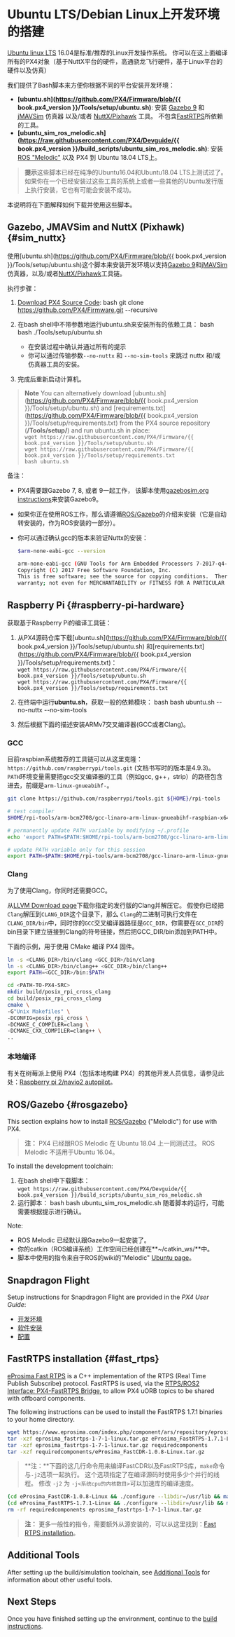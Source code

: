 # Ubuntu LTS/Debian Linux上开发环境的搭建

[Ubuntu linux LTS](https://wiki.ubuntu.com/LTS) 16.04是标准/推荐的Linux开发操作系统。 你可以在这上面编译所有的PX4对象（基于NuttX平台的硬件，高通骁龙飞行硬件，基于Linux平台的硬件以及仿真）

我们提供了Bash脚本来方便你根据不同的平台安装开发环境：

* **[ubuntu.sh](https://github.com/PX4/Firmware/blob/{{ book.px4_version }}/Tools/setup/ubuntu.sh)**: 安装 [Gazebo 9](../simulation/gazebo.md) 和 [jMAVSim](../simulation/jmavsim.md) 仿真器 以及/或者 [NuttX/Pixhawk](../setup/building_px4.md#nuttx) 工具。 不包含[FastRTPS](#fast_rtps)所依赖的工具。
* **[ubuntu_sim_ros_melodic.sh](https://raw.githubusercontent.com/PX4/Devguide/{{ book.px4_version }}/build_scripts/ubuntu_sim_ros_melodic.sh)**: 安装 [ROS "Melodic"](#rosgazebo) 以及 PX4 到 Ubuntu 18.04 LTS上。

> **提示**这些脚本已经在纯净的Ubuntu16.04和Ubuntu18.04 LTS上测试过了。 如果你在一个已经安装过这些工具的系统上或者一些其他的Ubuntu发行版上执行安装，它也有可能会安装不成功。

本说明将在下面解释如何下载并使用这些脚本。

## Gazebo, JMAVSim and NuttX (Pixhawk) {#sim_nuttx}

使用[ubuntu.sh](https://github.com/PX4/Firmware/blob/{{ book.px4_version }}/Tools/setup/ubuntu.sh)这个脚本来安装开发环境以支持[Gazebo 9](../simulation/gazebo.md)和[jMAVSim](../simulation/jmavsim.md)仿真器，以及/或者[NuttX/Pixhawk](../setup/building_px4.md#nuttx)工具链。

执行步骤：

1. [Download PX4 Source Code](../setup/building_px4.md): 
        bash
        git clone https://github.com/PX4/Firmware.git --recursive

2. 在bash shell中不带参数地运行ubuntu.sh来安装所有的依赖工具： 
        bash
        bash ./Tools/setup/ubuntu.sh
    
      
    * 在安装过程中确认并通过所有的提示
    * 你可以通过传输参数`--no-nuttx` 和 `--no-sim-tools` 来跳过 nuttx 和/或 仿真器工具的安装。
3. 完成后重新启动计算机。

> **Note** You can alternatively download [ubuntu.sh](https://github.com/PX4/Firmware/blob/{{ book.px4_version }}/Tools/setup/ubuntu.sh) and [requirements.txt](https://github.com/PX4/Firmware/blob/{{ book.px4_version }}/Tools/setup/requirements.txt) from the PX4 source repository (**/Tools/setup/**) and run ubuntu.sh in place:   
> `wget https://raw.githubusercontent.com/PX4/Firmware/{{ book.px4_version }}/Tools/setup/ubuntu.sh`   
> `wget https://raw.githubusercontent.com/PX4/Firmware/{{ book.px4_version }}/Tools/setup/requirements.txt`   
> `bash ubuntu.sh`

备注：

* PX4需要跟Gazebo 7, 8, 或者 9一起工作， 该脚本使用[gazebosim.org instructions](http://gazebosim.org/tutorials?tut=install_ubuntu&cat=install)来安装Gazebo9。
* 如果你正在使用ROS工作，那么请遵循[ROS/Gazebo](#rosgazebo)的介绍来安装（它是自动转安装的，作为ROS安装的一部分）。
* 你可以通过确认gcc的版本来验证Nuttx的安装：
    
    ```bash
    $arm-none-eabi-gcc --version
    
    arm-none-eabi-gcc (GNU Tools for Arm Embedded Processors 7-2017-q4-major) 7.2.1 20170904 (release) [ARM/embedded-7-branch revision 255204]
    Copyright (C) 2017 Free Software Foundation, Inc.
    This is free software; see the source for copying conditions.  There is NO
    warranty; not even for MERCHANTABILITY or FITNESS FOR A PARTICULAR PURPOSE.
    ```

<!-- Do we need to add to our scripts or can we assume correct version installs over?
Remove any old versions of the arm-none-eabi toolchain.</p>

<pre><code class="sh">sudo apt-get remove gcc-arm-none-eabi gdb-arm-none-eabi binutils-arm-none-eabi gcc-arm-embedded
sudo add-apt-repository --remove ppa:team-gcc-arm-embedded/ppa
</code></pre>

<p>-->

## Raspberry Pi {#raspberry-pi-hardware}

获取基于Raspberry Pi的编译工具链：

1. 从PX4源码仓库下载[ubuntu.sh](https://github.com/PX4/Firmware/blob/{{ book.px4_version }}/Tools/setup/ubuntu.sh) 和[requirements.txt](https://github.com/PX4/Firmware/blob/{{ book.px4_version }}/Tools/setup/requirements.txt)：   
    `wget https://raw.githubusercontent.com/PX4/Firmware/{{ book.px4_version }}/Tools/setup/ubuntu.sh`   
    `wget https://raw.githubusercontent.com/PX4/Firmware/{{ book.px4_version }}/Tools/setup/requirements.txt`
2. 在终端中运行**ubuntu.sh**，获取一般的依赖模块： 
        bash
        bash ubuntu.sh --no-nuttx --no-sim-tools

3. 然后根据下面的描述安装ARMv7交叉编译器(GCC或者Clang)。

### GCC

目前raspbian系统推荐的工具链可以从这里克隆： `https://github.com/raspberrypi/tools.git` (文档书写时的版本是4.9.3)。 `PATH`环境变量需要把gcc交叉编译器的工具（例如gcc, g++，strip）的路径包含进去，前缀是`arm-linux-gnueabihf-`。

```sh
git clone https://github.com/raspberrypi/tools.git ${HOME}/rpi-tools

# test compiler
$HOME/rpi-tools/arm-bcm2708/gcc-linaro-arm-linux-gnueabihf-raspbian-x64/bin/arm-linux-gnueabihf-gcc -v

# permanently update PATH variable by modifying ~/.profile
echo 'export PATH=$PATH:$HOME/rpi-tools/arm-bcm2708/gcc-linaro-arm-linux-gnueabihf-raspbian-x64/bin' >> ~/.profile

# update PATH variable only for this session
export PATH=$PATH:$HOME/rpi-tools/arm-bcm2708/gcc-linaro-arm-linux-gnueabihf-raspbian-x64/bin
```

### Clang

为了使用Clang，你同时还需要GCC。

从[LLVM Download page](http://releases.llvm.org/download.html)下载你指定的发行版的Clang并解压它。 假使你已经把`Clang`解压到`CLANG_DIR`这个目录下，那么 `Clang`的二进制可执行文件在`CLANG_DIR/bin`中，同时你的`GCC`交叉编译器路径是`GCC_DIR`，你需要在`GCC_DIR`的bin目录下建立链接到Clang的符号链接，然后把GCC_DIR/bin添加到PATH中。

下面的示例，用于使用 CMake 编译 PX4 固件。

```sh
ln -s <CLANG_DIR>/bin/clang <GCC_DIR>/bin/clang
ln -s <CLANG_DIR>/bin/clang++ <GCC_DIR>/bin/clang++
export PATH=<GCC_DIR>/bin:$PATH

cd <PATH-TO-PX4-SRC>
mkdir build/posix_rpi_cross_clang
cd build/posix_rpi_cross_clang
cmake \
-G"Unix Makefiles" \
-DCONFIG=posix_rpi_cross \
-DCMAKE_C_COMPILER=clang \
-DCMAKE_CXX_COMPILER=clang++ \
..
```

### 本地编译

有关在树莓派上使用 PX4（包括本地构建 PX4）的其他开发人员信息，请参见此处：[Raspberry pi 2/navio2 autopilot](https://docs.px4.io/en/flight_controller/raspberry_pi_navio2.html)。

## ROS/Gazebo {#rosgazebo}

This section explains how to install [ROS/Gazebo](../ros/README.md) ("Melodic") for use with PX4.

> **注：** PX4 已经跟ROS Melodic 在 Ubuntu 18.04 上一同测试过。 ROS Melodic 不适用于Ubuntu 16.04。

To install the development toolchain:

1. 在bash shell中下载脚本：   
    `wget https://raw.githubusercontent.com/PX4/Devguide/{{ book.px4_version }}/build_scripts/ubuntu_sim_ros_melodic.sh`
2. 运行脚本： 
        bash
        bash ubuntu_sim_ros_melodic.sh 随着脚本的运行，可能需要根据提示进行确认。

Note:

* ROS Melodic 已经默认跟Gazebo9一起安装了。
* 你的catkin（ROS编译系统）工作空间已经创建在**~/catkin_ws/**中。
* 脚本中使用的指令来自于ROS的wiki的"Melodic" [Ubuntu page](http://wiki.ros.org/melodic/Installation/Ubuntu)。

## Snapdragon Flight

Setup instructions for Snapdragon Flight are provided in the *PX4 User Guide*:

* [开发环境](https://docs.px4.io/en/flight_controller/snapdragon_flight_dev_environment_installation.html)
* [软件安装](https://docs.px4.io/en/flight_controller/snapdragon_flight_software_installation.html)
* [配置](https://docs.px4.io/en/flight_controller/snapdragon_flight_configuration.html)

## FastRTPS installation {#fast_rtps}

[eProsima Fast RTPS](http://eprosima-fast-rtps.readthedocs.io/en/latest/) is a C++ implementation of the RTPS (Real Time Publish Subscribe) protocol. FastRTPS is used, via the [RTPS/ROS2 Interface: PX4-FastRTPS Bridge](../middleware/micrortps.md), to allow PX4 uORB topics to be shared with offboard components.

The following instructions can be used to install the FastRTPS 1.7.1 binaries to your home directory.

```sh
wget https://www.eprosima.com/index.php/component/ars/repository/eprosima-fast-rtps/eprosima-fast-rtps-1-7-1/eprosima_fastrtps-1-7-1-linux-tar-gz -O eprosima_fastrtps-1-7-1-linux.tar.gz
tar -xzf eprosima_fastrtps-1-7-1-linux.tar.gz eProsima_FastRTPS-1.7.1-Linux/
tar -xzf eprosima_fastrtps-1-7-1-linux.tar.gz requiredcomponents
tar -xzf requiredcomponents/eProsima_FastCDR-1.0.8-Linux.tar.gz
```

> **注：**下面的这几行命令用来编译FastCDR以及FastRTPS库，`make`命令与`-j2`选项一起执行。 这个选项指定了在编译源码时使用多少个并行的线程。 修改 `-j2` 为 `-j<系统cpu的内核数目>`可以加速库的编译速度。

```sh
(cd eProsima_FastCDR-1.0.8-Linux && ./configure --libdir=/usr/lib && make -j2 && sudo make install)
(cd eProsima_FastRTPS-1.7.1-Linux && ./configure --libdir=/usr/lib && make -j2 && sudo make install)
rm -rf requiredcomponents eprosima_fastrtps-1-7-1-linux.tar.gz
```

> **注：** 更多一般性的指令，需要额外从源安装的，可以从这里找到：[Fast RTPS installation](../setup/fast-rtps-installation.md)。

## Additional Tools

After setting up the build/simulation toolchain, see [Additional Tools](../setup/generic_dev_tools.md) for information about other useful tools.

## Next Steps

Once you have finished setting up the environment, continue to the [build instructions](../setup/building_px4.md).
